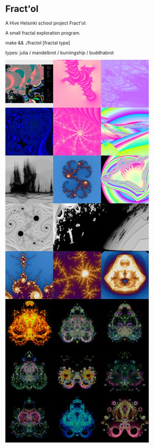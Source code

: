 # Fract'ol

A Hive Helsinki school project Fract'ol:

A small fractal exploration program.

make && ./fractol [fractal type]

types: julia / mandelbrot / burningship / buddhabrot

<img align="left" width="150" height="150" SRC="pics/fr1.png">
<img align="left" width="150" height="150" SRC="pics/fr2.png">
<img align="left" width="150" height="150" SRC="pics/fr3.png">
<img align="left" width="150" height="150" SRC="pics/fr4.png">
<img align="left" width="150" height="150" SRC="pics/fr5.png">
<img align="left" width="150" height="150" SRC="pics/fr6.png">
<img align="left" width="150" height="150" SRC="pics/fr7.png">
<img align="left" width="150" height="150" SRC="pics/fr8.png">
<img align="left" width="150" height="150" SRC="pics/fr9.png">
<img align="left" width="150" height="150" SRC="pics/fr10.png">
<img align="left" width="150" height="150" SRC="pics/fr11.png">
<img align="left" width="150" height="150" SRC="pics/fr12.png">
<img align="left" width="150" height="150" SRC="pics/fr13.png">
<img align="left" width="150" height="150" SRC="pics/fr14.png">
<img align="left" width="150" height="150" SRC="pics/fr15.png">
<img align="left" width="150" height="150" SRC="pics/buddha_1.png">
<img align="left" width="150" height="150" SRC="pics/buddha_2.png">
<img align="left" width="150" height="150" SRC="pics/buddha_3.png">
<img align="left" width="150" height="150" SRC="pics/buddha_4.png">
<img align="left" width="150" height="150" SRC="pics/buddha_5.png">
<img align="left" width="150" height="150" SRC="pics/buddha_6.png">
<img align="left" width="150" height="150" SRC="pics/buddha_7.png">
<img align="left" width="150" height="150" SRC="pics/buddha_8.png">
<img align="left" width="150" height="150" SRC="pics/buddha_9.png">

